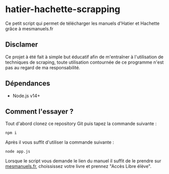 # hatier-hachette-scrapping

Ce petit script qui permet de télécharger les manuels d'Hatier et Hachette grâce à mesmanuels.fr

## Disclamer

Ce projet à été fait à simple but éducatif afin de m'entraîner à l'utilisation de techniques de scraping, toute utilisation contournée de ce programme n'est pas au regard de ma responsabilité.

## Dépendances

* Node.js v14+

## Comment l'essayer ?

Tout d'abord clonez ce repository Git puis tapez la commande suivante :

```shell
npm i
```

Après il vous suffit d'utiliser la commande suivante :

```shell
node app.js
```

Lorsque le script vous demande le lien du manuel il suffit de le prendre sur [mesmanuels.fr](https://mesmanuels.fr/acces-libre/), choississez votre livre et prennez "Accès Libre élève".

